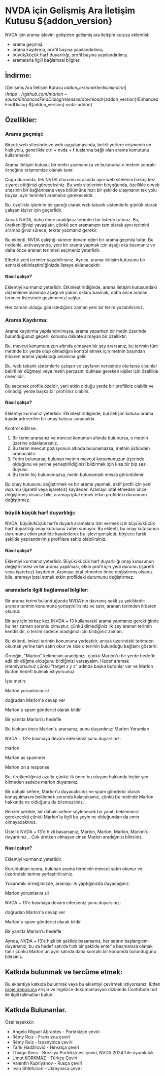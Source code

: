 # NVDA için Gelişmiş Ara İletişim Kutusu ${addon_version}
NVDA için arama işlevini geliştiren gelişmiş ara iletişim kutusu eklentisi:  

* arama geçmişi.  
* arama kaydırma, profil başına yapılandırılmış.  
* büyük/küçük harf duyarlılığı, profil başına yapılandırılmış.  
* aramalarla ilgili bağlamsal bilgiler.  

## İndirme:  
[Gelişmiş Ara İletişim Kutusu ${addon_version} eklentisini indirin](https://github.com/marlon-sousa/EnhancedFindDialog/releases/download/${addon_version}/EnhancedFindDialog-${addon_version}.nvda-addon)

## Özellikler:  

### Arama geçmişi:  
Birçok web sitesinde ve web uygulamasında, belirli yerlere erişmenin en hızlı yolu, genellikle ctrl + nvda + f tuşlarına bağlı olan arama komutunu kullanmaktır.  

Arama iletişim kutusu, bir metin yazmamıza ve bulunursa o metnin sonraki örneğine erişmemize olanak tanır.

Çoğu durumda, tek NVDA oturumu sırasında aynı web sitelerini birkaç kez ziyaret ettiğinizi göreceksiniz. Bu web sitelerinin birçoğunda, özellikle o web sitesinin bir bağlantısına veya bölümüne hızlı bir şekilde ulaşmanın tek yolu buysa, aynı terimleri aramanız gerekecektir.  

Bu, özellikle işlerinin bir gereği olarak web tabanlı sistemlerle günlük olarak çalışan kişiler için geçerlidir.  

Ancak NVDA, daha önce aradığınız terimleri bir listede tutmaz. Bu, üretkenliğinizi yavaşlatır, çünkü son aramanızın tam olarak aynı terimini aramadığınız sürece, tekrar yazmanız gerekir.  

Bu eklenti, NVDA çalıştığı sürece devam eden bir arama geçmişi tutar. Bu nedenle, aktivasyonda, yeni bir arama yapmak için aşağı oka basmanız ve daha önce aranan terimleri seçmeniz yeterlidir.  

Elbette yeni terimler yazabilirsiniz. Ayrıca, arama iletişim kutusunu bir sonraki etkinleştirdiğinizde listeye eklenecektir.  

#### Nasıl çalışır?  

Eklentiyi kurmanız yeterlidir. Etkinleştirildiğinde, arama iletişim kutusundaki düzenleme alanında aşağı ve yukarı oklara basmak, daha önce aranan terimler listesinde gezinmenizi sağlar.  

Her zaman olduğu gibi istediğiniz zaman yeni bir terim yazabilirsiniz.  

### Arama Kaydırma:  

Arama kaydırma yapılandırılmışsa, arama yaparken bir metin üzerinde bulunduğunuz geçerli konumu dikkate almayan bir özelliktir.  

Bu, mevcut konumunuzun altında olmayan bir şey ararsanız, bu terimin tüm metinde bir yerde olup olmadığını kontrol etmek için metnin başından itibaren arama yapılacağı anlamına gelir.  

Bu, web tabanlı sistemlerle çalışan ve sayfanın neresinde olurlarsa olsunlar belirli bir düğmeyi veya metin parçasını bulması gereken kişiler için özellikle önemlidir.  

Bu seçenek profile özeldir, yani etkin olduğu yerde bir profiliniz olabilir ve olmadığı yerde başka bir profiliniz olabilir.  

#### Nasıl çalışır?  

Eklentiyi kurmanız yeterlidir. Etkinleştirildiğinde, bul iletişim kutusu arama kaydır adı verilen bir onay kutusu sunacaktır.  

Kontrol edilirse:  

1. Bir terim ararsanız ve mevcut konumun altında bulunursa, o metnin üzerine odaklanırsınız.  
2. Bu terim mevcut pozisyonun altında bulunamazsa, metnin üstünden aranacaktır.  
3. Terim bulunursa, bulunan metnin mevcut konumunuzun üzerinde olduğunu ve yerine yerleştirildiğinizi bildirmek için kısa bir bip sesi duyulur.  
4. Bu terim hiç bulunamazsa, metin bulunamadı mesajı görüntülenir.  

Bu onay kutusunu değiştirmek ve bir arama yapmak, aktif profil için yeni durumu (işaretli veya işaretsiz) kaydeder. Aramayı iptal etmeden önce değiştirmiş olsanız bile, aramayı iptal etmek etkin profildeki durumunu değiştirmez.  

### büyük küçük harf duyarlılığı:  

NVDA, büyük/küçük harfe duyarlı aramalara izin vermek için büyük/küçük harf duyarlılığı onay kutusunu zaten sunuyor. Bu eklenti, bu onay kutusunun durumunu etkin profilde kaydederek bu işlevi genişletir, böylece farklı şekilde yapılandırılmış profillere sahip olabilirsiniz.  

#### Nasıl çalışır?  

Eklentiyi kurmanız yeterlidir. Büyük/küçük harf duyarlılığı onay kutusunun değiştirilmesi ve bir arama yapılması, etkin profil için yeni durumu (işaretli veya işaretsiz) kaydeder. Aramayı iptal etmeden önce değiştirmiş olsanız bile, aramayı iptal etmek etkin profildeki durumunu değiştirmez.  

### aramalarla ilgili bağlamsal bilgiler:  

Bir arama terimi bulunduğunda NVDA'nın davranış şekli şu şekildedir: aranan terimin konumuna yerleştirilirsiniz ve satır, aranan terimden itibaren okunur.  

Bir şey için birkaç kez (NVDA + f3 kullanarak) arama yapmanız gerektiğinde bu her zaman sorunlu olmuştur, çünkü dinlediğiniz ilk şey aranan terimin kendisidir, o terimi sadece aradığınız için bildiğiniz zaman.  

Bu eklenti, imleci terimin konumuna yerleştirir, ancak üzerindeki terimden okumak yerine tam satırı okur ve size o terimin bulunduğu bağlamı gösterir.  

Örneğin, "Marlon" kelimesini aradığınızı, çünkü Marlon'u bir yerde hedefle adlı bir düğme olduğunu bildiğinizi varsayalım. Hedef aramak istemiyorsunuz çünkü "target x y z" adında başka butonlar var ve Marlon Button hedefi bulmak istiyorsunuz.

İşte metin:  

Marlon yorumlarını sil  

doğrudan Marlon'a cevap ver  

Marlon'u spam gönderici olarak bildir  

Bir yanıtta Marlon'u hedefle  

Bu bloktan önce Marlon'u ararsanız, şunu duyardınız:
Marlon Yorumları  

NVDA + f3'e basmaya devam ederseniz şunu duyarsınız:  

marlon  

Marlon as spammer

Marlon on a response

Bu, üretkenliğinizi azaltır çünkü ilk önce bu oluşum hakkında hiçbir şey bilmeden sadece marlon duyarsınız.  

Bir dahaki sefere, Marlon'u duyacaksınız ve spam gönderici olarak konuşulmasını beklemek zorunda kalacaksınız, çünkü bu metinde Marlon hakkında ne olduğunu da bilemezsiniz.  

Benzer şekilde, bir dahaki sefere söylenecek bir yanıtı beklemeniz gerekecekti çünkü Marlon'la ilgili bu şeyin ne olduğundan da emin olmayacaktınız.  

Üstelik NVDA + f3'e hızlı basarsanız, Marlon, Marlon, Marlon, Marlon'u duyardınız... Çok üretken olmayan cinse Marlon aradığınızı bilirsiniz.  

#### Nasıl çalışır?  

Eklentiyi kurmanız yeterlidir.

Kurulduktan sonra, bulunan arama teriminin mevcut satırı okunur ve üzerindeki terime yerleştirilirsiniz.  

Yukarıdaki örneğimizde, aramayı ilk yaptığınızda duyacağınız.  

Marlon yorumlarını sil  

NVDA + f3'e basmaya devam ederseniz şunu duyarsınız:  

doğrudan Marlon'a cevap ver  

Marlon'u spam gönderici olarak bildir  

Bir yanıtta Marlon'u hedefle  

Ayrıca, NVDA + f3'e hızlı bir şekilde basarsanız, her satırın başlangıcını duyarsınız, bu da hedef satırda hızlı bir şekilde enter'a basmanıza olanak tanır çünkü Marlon'un aynı satırda daha sonraki bir konumda bulunduğunu bilirsiniz.  

## Katkıda bulunmak ve tercüme etmek:  

Bu eklentiye katkıda bulunmak veya bu eklentiyi çevirmek istiyorsanız, lütfen [proje deposuna](https://github.com/marlon-sousa/EnhancedFindDialog) erişin ve İngilizce dokümantasyon dizininde Contribute.md ile ilgili talimatları bulun.  

## Katkıda Bulunanlar.  

Özel teşekkür:  


* Angelo Miguel Abrantes - Portekizce çeviri  
* Rémy Ruiz - Fransızca çeviri
* Rémy Ruiz - İspanyolca çeviri  
* Tarik Hadžirović - Hırvatça çeviri
*  Thiago Seus - Brezilya Portekizcesi çeviri, NVDA 2024.1 ile uyumluluk
* Umut KORKMAZ - Türkçe Çeviri  
* Valentin Kupriyanov - Rusça çeviri  
* Ivan Shtefuriak - Ukraynaca çeviri
